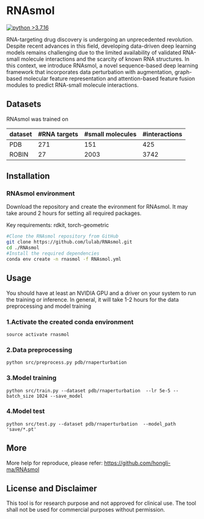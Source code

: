 # RNAsmol

[![python
\>3.7.16](https://img.shields.io/badge/python-3.7.16-brightgreen)](https://www.python.org/)

RNA-targeting drug discovery is undergoing an unprecedented revolution.
Despite recent advances in this field, developing data-driven deep
learning models remains challenging due to the limited availability of
validated RNA-small molecule interactions and the scarcity of known RNA
structures. In this context, we introduce RNAsmol, a novel
sequence-based deep learning framework that incorporates data
perturbation with augmentation, graph-based molecular feature
representation and attention-based feature fusion modules to predict
RNA-small molecule interactions.

## Datasets

RNAsmol was trained on

| dataset | #RNA targets | #small molecules | #interactions |
|---------|--------------|------------------|---------------|
| PDB     | 271          | 151              | 425           |
| ROBIN   | 27           | 2003             | 3742          |

## Installation

### RNAsmol environment

Download the repository and create the evironment for RNAsmol. It may take around 2 hours for setting all required packages.

Key requirements: rdkit, torch-geometric

``` bash
#Clone the RNAsmol repository from GitHub
git clone https://github.com/lulab/RNAsmol.git
cd ./RNAsmol
#Install the required dependencies
conda env create -n rnasmol -f RNAsmol.yml
```

## Usage

You should have at least an NVIDIA GPU and a driver on your system to run the training or inference.
In general, it will take 1-2 hours for the data preprocessing and model training

### 1.Activate the created conda environment

`source activate rnasmol`

### 2.Data preprocessing

```         
python src/preprocess.py pdb/rnaperturbation  
```

### 3.Model training

```         
python src/train.py --dataset pdb/rnaperturbation  --lr 5e-5 --batch_size 1024 --save_model
```

### 4.Model test

``` text
python src/test.py --dataset pdb/rnaperturbation  --model_path 'save/*.pt'
```
## More
More help for reproduce, please refer: https://github.com/hongli-ma/RNAsmol

## License and Disclaimer

This tool is for research purpose and not approved for clinical use. The
tool shall not be used for commercial purposes without permission.

